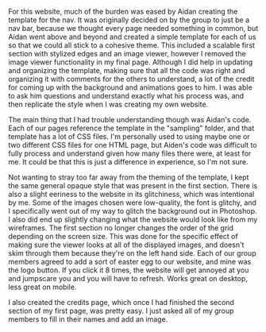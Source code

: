 For this website, much of the burden was eased by Aidan creating the template for the nav. It was originally decided on by the group to just be a nav bar, because we thought every page needed something in common, but Aidan went above and beyond and created a simple template for each of us so that we could all stick to a cohesive theme. This included a scalable first section with stylized edges and an image viewer, however I removed the image viewer functionality in my final page.  Although I did help in updating and organizing the template, making sure that all the code was right and organizing it with comments for the others to understand, a lot of the credit for coming up with the background and animations goes to him. I was able to ask him questions and understand exactly what his process was, and then replicate the style when I was creating my own website.

The main thing that I had trouble understanding though was Aidan's code. Each of our pages reference the template in the "sampling" folder, and that template has a lot of CSS files. I'm personally used to using maybe one or two different CSS files for one HTML page, but Aiden's code was difficult to fully process and understand given how many files there were, at least for me. It could be that this is just a difference in experience, so I'm not sure.

Not wanting to stray too far away from the theming of the template, I kept the same general opaque style that was present in the first section. There is also a slight eeriness to the website in its glitchiness, which was intentional by me. Some of the images chosen were low-quality, the font is glitchy, and I specifically went out of my way to glitch the background out in Photoshop. I also did end up slightly changing what the website would look like from my wireframes. The first section no longer changes the order of the grid depending on the screen size. This was done for the specific effect of making sure the viewer looks at all of the displayed images, and doesn't skim through them because they're on the left hand side. Each of our group members agreed to add a sort of easter egg to our website, and mine was the logo button. If you click it 8 times, the website will get annoyed at you and jumpscare you and you will have to refresh. Works great on desktop, less great on mobile.

I also created the credits page, which once I had finished the second section of my first page, was pretty easy. I just asked all of my group members to fill in their names and add an image.